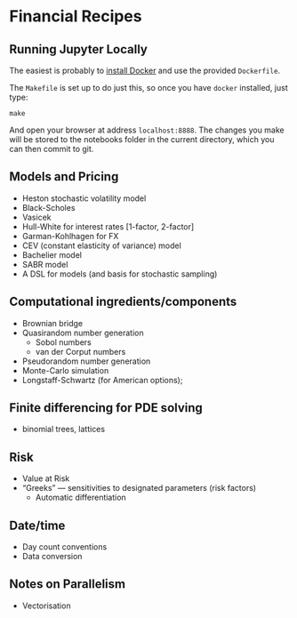 # Financial Recipes

Running Jupyter Locally
-----------------------

The easiest is probably to [install
Docker](https://docs.docker.com/engine/installation/) and use the provided
`Dockerfile`.

The `Makefile` is set up to do just this, so once you have `docker` installed,
just type:

    make

And open your browser at address `localhost:8888`. The changes you make will be
stored to the notebooks folder in the current directory, which you can then
commit to git.

Models and Pricing
------------------

- Heston stochastic volatility model
- Black-Scholes
- Vasicek
- Hull-White for interest rates [1-factor, 2-factor]
- Garman-Kohlhagen for FX
- CEV (constant elasticity of variance) model
- Bachelier model
- SABR model
- A DSL for models (and basis for stochastic sampling)

Computational ingredients/components
------------------------------------

- Brownian bridge 
- Quasirandom number generation
  * Sobol numbers
  * van der Corput numbers
- Pseudorandom number generation
- Monte-Carlo simulation
- Longstaff-Schwartz (for American options);

Finite differencing for PDE solving 
-----------------------------------

- binomial trees, lattices

Risk
----

- Value at Risk
- “Greeks” — sensitivities to designated parameters (risk factors)
  * Automatic differentiation
  
Date/time 
---------

- Day count conventions 
- Data conversion


Notes on Parallelism
--------------------

- Vectorisation


